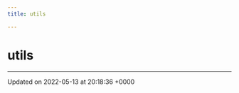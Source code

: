 ```yaml
---
title: utils

---
```


# utils








-------------------------------

Updated on 2022-05-13 at 20:18:36 +0000